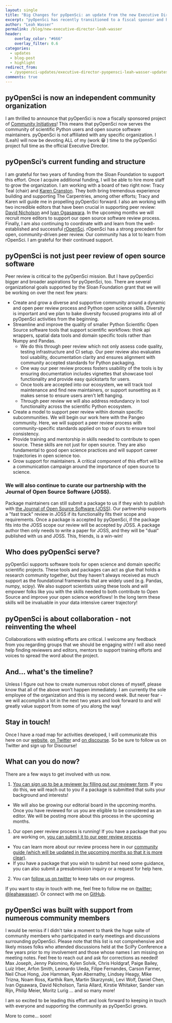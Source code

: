 ```yaml
---
layout: single
title: "Big Changes for pyOpenSci: an update from the new Executive Director, Leah Wasser"
excerpt: "pyOpenSci has recently transitioned to a fiscal sponsor and has a new executive director - Leah Wasser. Learn more about our goals over the next few years and how to get involved with the community."
author: "Leah Wasser"
permalink: /blog/new-executive-director-leah-wasser
header:
    overlay_color: "#666"
    overlay_filter: 0.6
categories:
  - updates
  - blog-post
  - highlight
redirect_from:
  - /pyopensci-updates/executive-director-pyopensci-leah-wasser-updates/
comments: true
---
```



## pyOpenSci is now an independent community organization

I am thrilled to announce that pyOpenSci is now a fiscally sponsored project of 
[Community Initiatives](https://communityin.org/our-projects/support-a-project/)! This means that pyOpenSci now serves the community of 
scientific Python users and open source software maintainers. pyOpenSci is not 
affiliated with any specific organization. I (Leah) will now be devoting ALL of my 
(work :grin: ) time to the pyOpenSci project full time as the official Executive Director. 

## pyOpenSci’s current funding and structure

I am grateful for two years of funding from the Sloan Foundation to 
support this effort. Once I acquire additional funding, I 
will be able to hire more staff to grow the organization. I am working with a 
board of two right now: Tracy Teal (chair) and [Karen Cranston](https://karencranston.ca/). They both bring 
tremendous experience building and supporting The Carpentries, among other 
efforts; Tracy and Karen will guide me in propelling pyOpenSci forward. I also am 
working with two incredible editors that have been crucial in supporting peer 
review: [David Nicholson](https://nicholdav.info/) and [Ivan Ogasawara](https://xmnlab.github.io/). 
In the upcoming months we will recruit more editors to support our open source software review process. 
Finally, I am also continuing to coordinate with and learn from the 
well-established and successful [rOpenSci](https://www.ropensci.org). 
rOpenSci has a strong precedent for open, community-driven peer review. Our 
community has a lot to learn from rOpenSci. I am grateful for their
continued support. 

## pyOpenSci is not just peer review of open source software 
Peer review is critical to the pyOpenSci mission. But I have pyOpenSci  bigger 
and broader aspirations for pyOpenSci, too. There are several organizational 
goals supported by the Sloan Foundation grant that we will be working on over 
the next few years:
* Create and grow a diverse and supportive community around a dynamic and 
open peer review process and Python open science skills. Diversity is important and we plan to bake diversity focused programs into all of pyOpenSci activities from the beginning.
* Streamline and improve the quality of smaller Python Scientific Open Source software tools that support scientific workflows: think api wrappers, spatial data tools and domain specific tools rather than Numpy and Pandas.  
  * We do this through peer review which not only assess code quality, testing infrastructure and CI setup. Our peer review also evaluates tool usability, documentation clarity and ensures alignment with community accepted standards for Python packaging.
  * One way our peer review process fosters usability of the tools is by ensuring documentation includes vignettes that showcase tool functionality and provide easy quickstarts for users. 
  * Once tools are accepted into our ecosystem, we will track tool maintenance and find new maintainers, or support sunsetting as it makes sense to ensure users aren't left hanging.
  * Through peer review we will also address redundancy in tool functionality across the scientific Python ecosystem.
* Create a model to support peer review within domain specific subcommunities. We will begin our work here with the Pangeo community. Here, we will support a peer review process with community-specific standards applied on top of ours to ensure tool consistency.   
* Provide training and mentorship in skills needed to contribute to open source. These skills are not just for open source. They are also fundamental to good open science practices and will support career trajectories in open science too. 
* Grow support for maintainers. A critical component of this effort will be a communication campaign around the importance of open source to science. 

### We will also continue to curate our partnership with the Journal of Open Source Software (JOSS). 
Package maintainers can still submit a package to us if they wish to publish with 
[the Journal of Open Source Software (JOSS)](https://joss.theoj.org/). Our partnership supports a "fast track" review in JOSS if its functionality 
fits their scope and requirements. Once a package is accepted by pyOpenSci, if 
the package fits into the JOSS scope our review will be accepted by JOSS. A package 
author then only needs to write a paper for JOSS, and they will be "dual"
published with us and JOSS. This, friends, is a win-win!

## Who does pyOpenSci serve?
pyOpenSci supports software tools for open science and domain specific 
scientific projects. These tools and packages can act as glue that holds a 
research community together, but they haven't always received as much support 
as the foundational frameworks that are widely used (e.g. Pandas, numpy, scipy).
We also support scientists using these tools and will empower folks like you 
with the skills needed to both contribute to Open Source and improve your open 
science workflows! In the long term these skills will be invaluable in your 
data intensive career trajectory!

## pyOpenSci is about collaboration - not reinventing the wheel
Collaborations with existing efforts are critical. I welcome any feedback from 
you regarding groups that we should be engaging with! I will also need help 
finding reviewers and editors, mentors to support training efforts and voices to 
spread the word about the project.

## And… what's the timeline?
Unless I figure out how to create numerous robot clones of myself, please know 
that all of the above won’t happen immediately. I am currently the sole 
employee of the organization and this is my second week. But never fear - we 
will accomplish a lot in the next two years and look forward to and will greatly
value support from some of you along the way!

## Stay in touch!
Once I have a road map for activities developed, I will communicate this here on our 
[website](https://www.pyopensci.org/), [on Twitter](https://www.twitter.com/pyopensci) 
and [on discourse](https://pyopensci.discourse.group/). So be sure to 
follow us on Twitter and sign up for Discourse! 

## What can you do now?
There are a few ways to get involved with us now.

1. [You can sign up to be a reviewer by filling out our reviewer form](https://forms.gle/B6zAukLCvJot5nws6). If you do this, we will reach out to you if a package is submitted that suits your background and interests!
  * We will also be growing our editorial board in the upcoming months. Once you have reviewed for us you are eligible to be considered as an editor. We will be posting more about this process in the upcoming months.
1. Our open peer review process is running! If you have a package that you are working on, [you can submit it to our peer review process](https://github.com/pyOpenSci/software-review/issues). 
  * You can learn more about our review process here in our [community guide (which will be updated in the upcoming months so that it is more clear)](https://www.pyopensci.org/contributing-guide/open-source-software-peer-review/aims-and-scope.html).
  * If you have a package that you wish to submit but need some guidance, you can also submit a presubmission inquiry or a request for help here.
2. You can [follow us on twitter](https://www.twitter.com/pyopensci) to keep tabs on our progress. 

If you want to stay in touch with me, feel free to follow me on
([twitter: @leahawasser](https://www.twitter.com/leahawasser)). Or connect with 
me on [GitHub](https://www.github.com/lwasser). 

## pyOpenSci was built with support from numerous community members
I would be remiss if I didn't take a moment to thank the huge suite of community
members who participated in early meetings and discussions surrounding pyOpenSci.
Please note that this list is not comprehensive and likely misses folks who 
attended discussions held at the SciPy Conference a few years prior to my involvement and those
whose names I am missing on meeting notes. Feel free to reach out and ask for 
corrections as needed!  Max Joseph, Jenny Palomino, Kylen Solvik, Chris Holdgraf, 
Paige Bailey, Luiz Irber,
Arfon Smith, Leonardo Uieda, Filipe Fernandes, Carson Farmer, Neil Chue Hong,
Joe Hamman, Ryan Abernathy, Lindsey Heagy, Mike Trizna, Noam Ross, Karthik Ram,
Martin Skarzynski, Levi Wolf, Daniel Chen, Ivan Ogsawara, David Nicholson, Tania Allard, 
Kirstie Whitaker, Sander van Rijn, Philip Meier, Moritz Lurig ... and so many 
more!

I am so excited to be leading this effort and look forward to keeping in touch 
with everyone and supporting the community as pyOpenSci grows. 

More to come... soon!

